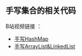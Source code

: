 ## 手写集合的相关代码

B站视频链接 ： 
- [手写HashMap](https://www.bilibili.com/video/BV1SWZrYDEag/)
- [手写ArrayList&LinkedList](https://www.bilibili.com/video/BV1Kp5tzGEc5/)

